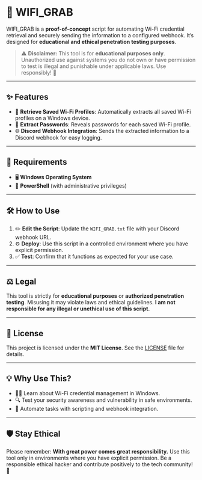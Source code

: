 # 🚀 WIFI_GRAB

WIFI_GRAB is a **proof-of-concept** script for automating Wi-Fi credential retrieval and securely sending the information to a configured webhook. It’s designed for **educational and ethical penetration testing purposes**. 

> ⚠️ **Disclaimer:** This tool is for **educational purposes only**. Unauthorized use against systems you do not own or have permission to test is illegal and punishable under applicable laws. Use responsibly! 🙏

---

## ✨ Features
- 📶 **Retrieve Saved Wi-Fi Profiles**: Automatically extracts all saved Wi-Fi profiles on a Windows device.
- 🔑 **Extract Passwords**: Reveals passwords for each saved Wi-Fi profile.
- 🌐 **Discord Webhook Integration**: Sends the extracted information to a Discord webhook for easy logging.

---

## 🚧 Requirements
- 🖥️ **Windows Operating System**
- 🔧 **PowerShell** (with administrative privileges)

---

## 🛠️ How to Use
1. ✏️ **Edit the Script**: Update the `WIFI_GRAB.txt` file with your Discord webhook URL.
2. ⚙️ **Deploy**: Use this script in a controlled environment where you have explicit permission.
3. ✅ **Test**: Confirm that it functions as expected for your use case.

---

## ⚖️ Legal
This tool is strictly for **educational purposes** or **authorized penetration testing**. Misusing it may violate laws and ethical guidelines. **I am not responsible for any illegal or unethical use of this script.**

---

## 📜 License
This project is licensed under the **MIT License**. See the [LICENSE](LICENSE) file for details.

---

## 💡 Why Use This?
- 🧑‍💻 Learn about Wi-Fi credential management in Windows.
- 🔍 Test your security awareness and vulnerability in safe environments.
- 🤖 Automate tasks with scripting and webhook integration.

---

## 🛡️ Stay Ethical
Please remember: **With great power comes great responsibility.** Use this tool only in environments where you have explicit permission. Be a responsible ethical hacker and contribute positively to the tech community! 🤝

